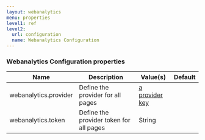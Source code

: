 ```yaml
---
layout: webanalytics
menu: properties
level1: ref
level2:
  url: configuration
  name: Webanalytics Configuration
---
```


### Webanalytics Configuration properties

<table id="tableReference" class="table table-striped table-bordered">
  <thead>
    <tr>
      <th>Name</th>
      <th>Description</th>
      <th>Value(s)</th>
      <th>Default</th>
    </tr>
  </thead>
  <tbody>
      <tr>
	<td>webanalytics.provider</td>
	<td>Define the provider for all pages</td>
	<td><a href="/webanalytics/features/providers/">a provider key</a></td>
	<td></td>
      </tr>
      <tr>
	<td>webanalytics.token</td>
	<td>Define the provider token for all pages</td>
	<td>String</td>
	<td></td>
      </tr>
  </tbody>
</table>

<link rel="stylesheet" href="//ajax.aspnetcdn.com/ajax/jquery.dataTables/1.9.4/css/jquery.dataTables.css" />
<script src="http://ajax.aspnetcdn.com/ajax/jquery.dataTables/1.9.4/jquery.dataTables.min.js"></script>
<script src="/assets/js/site_reference.js"></script>